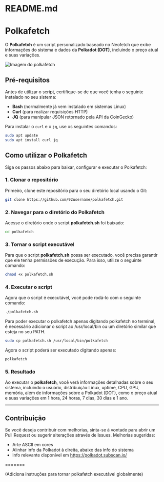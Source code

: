 # README.md



# Polkafetch

O **Polkafetch** é um script personalizado baseado no Neofetch que exibe informações do sistema e dados da **Polkadot (DOT)**, incluindo o preço atual e suas variações.

![Imagem do polkafetch](/home/nbx/Desktop/Learn/github/polkafetch/)

## Pré-requisitos

Antes de utilizar o script, certifique-se de que você tenha o seguinte instalado no seu sistema:

- **Bash** (normalmente já vem instalado em sistemas Linux)
- **Curl** (para realizar requisições HTTP)
- **JQ** (para manipular JSON retornado pela API da CoinGecko)

Para instalar o `curl` e o `jq`, use os seguintes comandos:

```bash
sudo apt update
sudo apt install curl jq
```

## Como utilizar o Polkafetch

Siga os passos abaixo para baixar, configurar e executar o Polkafetch:

### 1. Clonar o repositório

Primeiro, clone este repositório para o seu diretório local usando o Git:

```bash
git clone https://github.com/92username/polkafetch.git
```

### 2. Navegar para o diretório do Polkafetch

Acesse o diretório onde o script **polkafetch.sh** foi baixado:

```bash
cd polkafetch
```

### 3. Tornar o script executável

Para que o script **polkafetch.sh** possa ser executado, você precisa garantir que ele tenha permissões de execução. Para isso, utilize o seguinte comando:

```bash
chmod +x polkafetch.sh
```

### 4. Executar o script

Agora que o script é executável, você pode rodá-lo com o seguinte comando:

```bash
./polkafetch.sh
```

Para poder executar o polkafetch apenas digitando polkafetch no terminal, é necessário adicionar o script ao /usr/local/bin ou um diretório similar que esteja no seu PATH. 

```bash
sudo cp polkafetch.sh /usr/local/bin/polkafetch
```
Agora o script poderá ser executado digitando apenas:
```bash
polkafetch
```
### 5. Resultado

Ao executar o **polkafetch**, você verá informações detalhadas sobre o seu sistema, incluindo o usuário, distribuição Linux, uptime, CPU, GPU, memória, além de informações sobre a Polkadot (DOT), como o preço atual e suas variações em 1 hora, 24 horas, 7 dias, 30 dias e 1 ano.

---

## Contribuição

Se você deseja contribuir com melhorias, sinta-se à vontade para abrir um Pull Request ou sugerir alterações através de Issues.
Melhorias sugeridas:  
-  Arte ASCII em cores
-  Alinhar info da Polkadot à direita, abaixo das info do sistema
-  Info relevante disponível em https://polkadot.subscan.io/


=======

(Adiciona instruções para tornar polkafetch executável globalmente)
